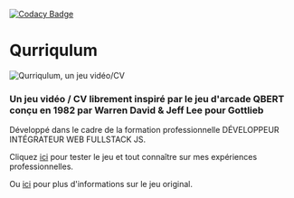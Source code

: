[![Codacy Badge](https://api.codacy.com/project/badge/Grade/35709ff53b0d49b18870f6e9b7e03249)](https://www.codacy.com/app/giuseppedeponte/qurriqulum?utm_source=github.com&amp;utm_medium=referral&amp;utm_content=giuseppedeponte/qurriqulum&amp;utm_campaign=Badge_Grade)

# Qurriqulum
![Qurriqulum, un jeu vidéo/CV](https://giuseppedeponte.github.io/qurriqulum/img/demo.gif)
### Un jeu vidéo / CV librement inspiré par le jeu d'arcade QBERT conçu en 1982 par Warren David & Jeff Lee pour Gottlieb

Développé dans le cadre de la formation professionnelle DÉVELOPPEUR INTÉGRATEUR WEB FULLSTACK JS.

Cliquez [ici](http://giuseppedeponte.xyz) pour tester le jeu et tout connaître sur mes expériences professionnelles.

Ou [ici](https://en.wikipedia.org/wiki/Q*bert) pour plus d'informations sur le jeu original.
